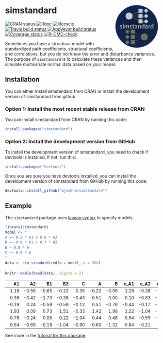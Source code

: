 
<!-- README.md is generated from README.Rmd. Please edit that file -->

# simstandard <img src="man/figures/logo.png" align="right" height="140/"/>

<!-- badges: start -->

[![CRAN
status](https://www.r-pkg.org/badges/version/simstandard)](https://cran.r-project.org/package=simstandard)
[![Rdoc](https://www.rdocumentation.org/badges/version/simstandard)](https://www.rdocumentation.org/packages/simstandard)
[![lifecycle](https://img.shields.io/badge/lifecycle-stable-brightgreen.svg)](https://www.tidyverse.org/lifecycle/#stable)
[![Travis build
status](https://travis-ci.org/wjschne/simstandard.svg?branch=master)](https://travis-ci.org/wjschne/simstandard)
[![AppVeyor build
status](https://ci.appveyor.com/api/projects/status/github/wjschne/simstandard?branch=master&svg=true)](https://ci.appveyor.com/project/wjschne/simstandard)
[![Coverage
status](https://codecov.io/gh/wjschne/simstandard/branch/master/graph/badge.svg)](https://codecov.io/github/wjschne/simstandard?branch=master)
[![R-CMD-check](https://github.com/wjschne/simstandard/workflows/R-CMD-check/badge.svg)](https://github.com/wjschne/simstandard/actions)
<!-- badges: end -->

Sometimes you have a structural model with standardized path
coefficients, structural coefficients, and correlations, but you do not
know the error and disturbance variances. The purpose of `simstandard`
is to calculate these variances and then simulate multivariate normal
data based on your model.

## Installation

You can either install simstandard from CRAN or install the development
version of simstandard from github.

### Option 1: Install the most recent stable release from CRAN

You can install simstandard from CRAN by running this code:

``` r
install.packages("simstandard")
```

### Option 2: Install the development version from GitHub

To install the development version of simstandard, you need to check if
devtools is installed. If not, run this:

``` r
install.packages("devtools")
```

Once you are sure you have devtools installed, you can install the
development version of simstandard from GitHub by running this code:

``` r
devtools::install_github("wjschne/simstandard")
```

## Example

The `simstandard` package uses [lavaan
syntax](https://lavaan.ugent.be/tutorial/syntax1.html) to specify
models.

``` r
library(simstandard)
model <- "
A =~ 0.5 * A1 + 0.8 * A2
B =~ 0.6 * B1 + 0.7 * B2
B ~ 0.8 * A
C ~~ 0.5 * A
"
data <- sim_standardized(m = model, n = 500)

knitr::kable(head(data), digits = 2)
```

|     A1 |     A2 |     B1 |     B2 |      C |      A |      B |  e\_A1 |  e\_A2 |  e\_B1 |  e\_B2 |   d\_B |
| -----: | -----: | -----: | -----: | -----: | -----: | -----: | -----: | -----: | -----: | -----: | -----: |
|   1.18 | \-0.56 | \-0.65 | \-0.22 |   0.35 | \-0.22 | \-0.08 |   1.29 | \-0.38 | \-0.60 | \-0.16 |   0.09 |
|   0.36 | \-0.42 | \-1.73 | \-0.38 | \-0.43 |   0.51 |   0.00 |   0.10 | \-0.83 | \-1.74 | \-0.38 | \-0.41 |
| \-0.19 |   0.24 | \-0.59 | \-0.59 | \-0.12 |   0.51 | \-0.76 | \-0.44 | \-0.17 | \-0.13 | \-0.06 | \-1.17 |
|   1.93 |   0.09 |   0.73 |   1.51 | \-0.33 |   1.42 |   1.98 |   1.22 | \-1.04 | \-0.45 |   0.13 |   0.84 |
|   0.76 | \-0.24 |   0.05 |   0.22 | \-1.04 |   0.44 |   0.48 |   0.54 | \-0.59 | \-0.24 | \-0.12 |   0.13 |
|   0.54 | \-0.69 | \-0.19 | \-1.04 | \-0.90 | \-0.60 | \-1.32 |   0.84 | \-0.21 |   0.60 | \-0.12 | \-0.84 |

See more in the [tutorial for this
package](https://wjschne.github.io/simstandard/articles/simstandard_tutorial.html).

